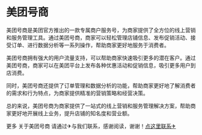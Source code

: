 # 美团号商

美团号商是美团官方推出的一款专属商户服务号，为商家提供了全方位的线上营销和服务管理工具。通过美团号商，商家可以轻松管理店铺信息、发布促销活动、接受订单、进行数据分析等一系列操作，帮助商家更好地服务于消费者。

美团号商拥有强大的用户流量支持，可以帮助商家快速吸引更多的潜在客户。通过美团号商，商家可以在美团平台上发布各种优惠活动和促销信息，吸引更多用户到店消费。

同时，美团号商还提供了订单管理和数据分析的功能，帮助商家更好地了解消费者的需求和行为特点，为商家提供精准的营销策略和经营决策。

总的来说，美团号商为商家提供了一站式的线上营销和服务管理解决方案，帮助商家更好地开展线上业务，提升店铺的知名度和营业额。

更多 关于美团号商 请通过✈与我们联系，感谢阅读，谢谢！[点这里联系✈](https://add.k02.cc)